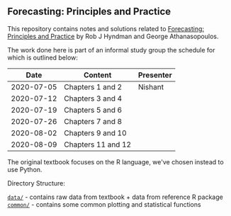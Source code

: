 ## Forecasting: Principles and Practice

This repository contains notes and solutions related to [Forecasting: Principles and Practice](https://otexts.com/fpp2/)
by Rob J Hyndman and George Athanasopoulos.

The work done here is part of an informal study group the schedule for which is outlined below:

|   Date    |   Content    |    Presenter   |
|---|---|---|
|   2020-07-05  | Chapters 1 and 2  |   Nishant |
|   2020-07-12  | Chapters 3 and 4      |   |
|   2020-07-19  | Chapters 5 and 6      |   |
|   2020-07-26  | Chapters 7 and 8      |   |
|   2020-08-02  | Chapters 9 and 10     |   |
|   2020-08-09  | Chapters 11 and 12    |   |

The original textbook focuses on the R language, we've chosen instead to use Python.


Directory Structure:

[`data/`](https://github.com/PundirShivam/Forecasting_Principles_and_Practice/tree/master/data) - contains raw data from textbook + data from reference R package <br>
[`common/`](https://github.com/PundirShivam/Forecasting_Principles_and_Practice/tree/master) - contains some common plotting and statistical functions   

